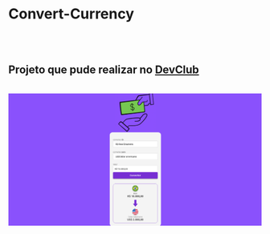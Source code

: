 <h1>Convert-Currency</h1>
<br>
<br>
<h2>Projeto que pude realizar no <a href="https://rodolfomori.com.br/devclub/">DevClub</a></h2>
<br>
<img src="https://github.com/GuilhermeRisso/Convert-Currency/blob/master/assets/Desktop%20Screenshot%202024.05.23%20-%2022.14.57.58.png?raw=true">
